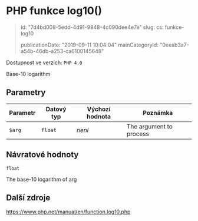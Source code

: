 PHP funkce log10()
==================

> id: "7d4bd008-5edd-4d91-9848-4c090dee4e7e"
> slug:
> 	cs: funkce-log10
>
> publicationDate: "2019-09-11 10:04:04"
> mainCategoryId: "0eeab3a7-a54b-46db-a253-ca6100145648"

Dostupnost ve verzích: `PHP 4.0`

Base-10 logarithm


Parametry
--------------

| Parametr | Datový typ | Výchozí hodnota | Poznámka |
|-----|-----|-----|-----|
| `$arg` | `float` | *není* | The argument to process |


Návratové hodnoty
----------------

`float`

The base-10 logarithm of arg

Další zdroje
------------

https://www.php.net/manual/en/function.log10.php
